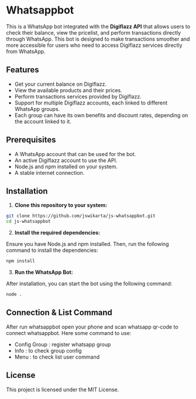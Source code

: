 # Whatsappbot
This is a WhatsApp bot integrated with the **Digiflazz API** that allows users to check their balance, view the pricelist, and perform transactions directly through WhatsApp. This bot is designed to make transactions smoother and more accessible for users who need to access Digiflazz services directly from WhatsApp.


## Features
- Get your current balance on Digiflazz.
- View the available products and their prices.
- Perform transactions services provided by Digiflazz.
- Support for multiple Digiflazz accounts, each linked to different WhatsApp groups.
- Each group can have its own benefits and discount rates, depending on the account linked to it.

## Prerequisites
- A WhatsApp account that can be used for the bot.
- An active Digiflazz account to use the API.
- Node.js and npm installed on your system.
- A stable internet connection.

## Installation

1. **Clone this repository to your system:**

```bash
git clone https://github.com/jswikarta/js-whatsappbot.git
cd js-whatsappbot
```

2. **Install the required dependencies:**

Ensure you have Node.js and npm installed. Then, run the following command to install the dependencies:
```bash
npm install
```

3. **Run the WhatsApp Bot:**

After installation, you can start the bot using the following command:
```bash
node .
```

## Connection & List Command
After run whatsappbot open your phone and scan whatsapp qr-code to connect whatsappbot. Here some command to use:
- Config Group : register whatsapp group
- Info : to check group config
- Menu : to check list user command

## License
This project is licensed under the MIT License.
